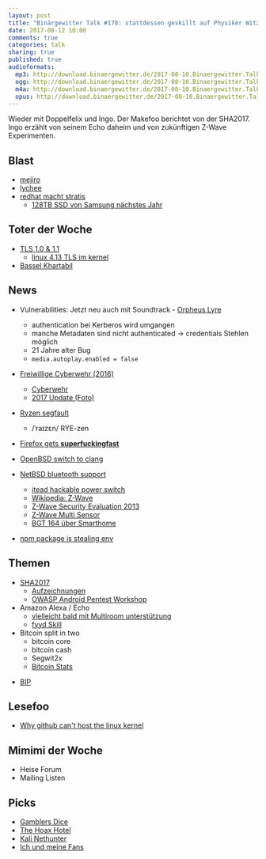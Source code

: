```yaml
---
layout: post
title: "Binärgewitter Talk #178: stattdessen geskillt auf Physiker Witze"
date: 2017-08-12 10:00
comments: true
categories: talk
sharing: true
published: true
audioformats:
  mp3: http://download.binaergewitter.de/2017-08-10.Binaergewitter.Talk.178.mp3
  ogg: http://download.binaergewitter.de/2017-08-10.Binaergewitter.Talk.178.ogg
  m4a: http://download.binaergewitter.de/2017-08-10.Binaergewitter.Talk.178.m4a
  opus: http://download.binaergewitter.de/2017-08-10.Binaergewitter.Talk.178.opus
---
```

Wieder mit Doppelfelix und Ingo. Der Makefoo berichtet von der SHA2017. Ingo erzählt von seinem Echo daheim und von zukünftigen Z-Wave Experimenten.

## Blast
- [mejiro]( http://dmpop.github.io/mejiro/ )
- [lychee]( https://lychee.electerious.com/ )
- [redhat macht stratis](http://www.pro-linux.de/news/1/25009/stratis-red-hats-k%C3%BCnftige-strategie-f%C3%BCr-den-storage-bereich.html )
  * [128TB SSD von Samsung nächstes Jahr]( https://www.theregister.co.uk/2017/08/09/samsungs_128tb_ssd_bombshell/ )

## Toter der Woche
- [TLS 1.0 & 1.1]( https://www.heise.de/security/meldung/Debian-Entwicklungsversion-schaltet-TLS-1-0-und-1-1-ab-3794573.html )
  * [linux 4.13 TLS im kernel]( https://www.mail-archive.com/netdev@vger.kernel.org/msg173631.html )
- [Bassel Khartabil](https://netzpolitik.org/2017/creative-commons-aktivist-bassel-khartabil-von-syrischem-regime-getoetet/ )

## News
- Vulnerabilities: Jetzt neu auch mit Soundtrack - [Orpheus Lyre](https://www.orpheus-lyre.info/ )
    - authentication bei Kerberos wird umgangen
    - manche Metadaten sind nicht authenticated -> credentials Stehlen möglich
    - 21 Jahre alter Bug
    - `media.autoplay.enabled = false`
- [Freiwillige Cyberwehr (2016)]( http://www.zeit.de/digital/datenschutz/2016-10/bsi-cyberangriff-it-sicherheit-feuerwehr-cyberwehr/komplettansicht )

  * [Cyberwehr]( http://krebsco.de/minikrebs/linuxtag/img/album_pic4_www.wardriver.ch.jpg )
  * [2017 Update (Foto)]( 
https://www.fraunhofer.de/de/presse/presseinformationen/2017/mai/hochsicherheit-und-emergency-response-lernlabor-cybersicherheit-startet-in-sankt-augustin/_jcr_content/contentPar/sectioncomponent/sectionParsys/textwithinlinedimage/imageComponent1/image.img.large.jpg/1495552358319_pi-2017-05-LernlaborCybersicherheit.jpg 
)
- [Ryzen segfault]( 
https://www.heise.de/newsticker/meldung/SegFault-Bug-AMD-bestaetigt-Ryzen-Fehler-beim-Kompilieren-unter-Linux-3796688.html )
  * /ˈraɪzɛn/ RYE-zen
- [Firefox gets **superfuckingfast**]( https://www.heise.de/newsticker/meldung/Firefox-55-geringerer-Speicherbedarf-bessere-Performance-3782276.html )
- [OpenBSD switch to clang]( http://undeadly.org/cgi?action=article&sid=20170727055820 )
- [NetBSD bluetooth support]( http://mail-index.netbsd.org/source-changes/2017/08/10/msg087173.html ) 
  * [itead hackable power switch]( https://www.itead.cc/smart-home.html )
  * [Wikipedia: Z-Wave]( https://de.wikipedia.org/wiki/Z-Wave )
  * [Z-Wave Security Evaluation 2013](https://sensepost.com/cms/resources/conferences/2013/bh_zwave/Security%20Evaluation%20of%20Z-Wave_WP.pdf )
  * [Z-Wave Multi Sensor]( http://amzn.to/2wRSz2M )
  * [BGT 164 über Smarthome]( https://blog.binaergewitter.de/2017/01/21/binaergewitter-talk-number-164-steckerchecker )
- [npm package is stealing env]( https://twitter.com/o_cee/status/892306836199800836 )


## Themen

- [SHA2017](https://sha2017.org/ )
  * [Aufzeichnungen](https://media.ccc.de/c/SHA2017 )
  * [OWASP Android Pentest Workshop](https://github.com/OWASP-Ruhrpott/owasp-workshop-android-pentest )
- Amazon Alexa / Echo
    * [vielleicht bald mit Multiroom unterstützung](https://www.golem.de/news/amazon-lautsprecher-echo-soll-multiroom-modus-bekommen-1708-129403.html )
    * [fyyd Skill](http://amzn.to/2hT2Nx9 )
- Bitcoin split in two
  * bitcoin core
  * bitcoin cash
  * Segwit2x 
  * [Bitcoin Stats](https://coin.dance/blocks )
* [BIP]( https://github.com/bitcoin/bips/blob/master/bip-0009.mediawiki )


## Lesefoo
- [Why github can't host the linux kernel]( http://blog.ffwll.ch/2017/08/github-why-cant-host-the-kernel.html )

## Mimimi der Woche
- Heise Forum
- Mailing Listen

## Picks
- [Gamblers Dice]( https://github.com/xori/gamblers-dice )
- [The Hoax Hotel]( https://www.youtube.com/channel/UCnNlJNSRxa3PF8XrKHOEPug )
- [Kali Nethunter]( https://www.kali.org/kali-linux-nethunter/ )
- [Ich und meine Fans](https://twitter.com/LauraJaneGrace/status/895079063253024770 )
